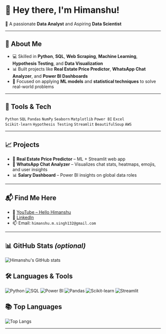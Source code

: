 # 👋 Hey there, I'm Himanshu!

🎯 A passionate **Data Analyst** and Aspiring **Data Scientist**


---

## 🚀 About Me
- 💻 Skilled in **Python**, **SQL**, **Web Scraping**, **Machine Learning**, **Hypothesis Testing**, and **Data Visualization**
- 📊 Built projects like **Real Estate Price Predictor**, **WhatsApp Chat Analyzer**, and **Power BI Dashboards**
- 🤖 Focused on applying **ML models** and **statistical techniques** to solve real-world problems

---

## 🔧 Tools & Tech
`Python` `SQL` `Pandas` `NumPy` `Seaborn` `Matplotlib` `Power BI` `Excel`  
`Scikit-learn` `Hypothesis Testing`  `Streamlit` `BeautifulSoup` `AWS`

---

## 📈 Projects
- 💸 **Real Estate Price Predictor** – ML + Streamlit web app  
- 💬 **WhatsApp Chat Analyzer** – Visualizes chat stats, heatmaps, emojis, and user insights  
- 📊 **Salary Dashboard** – Power BI insights on global data roles

---

## 📬 Find Me Here
- 🔗 [YouTube – Hello Himanshu](https://youtube.com/@HelloHimanshu)
- 💼 [LinkedIn](https://linkedin.com/in/your-link)
- 📫 Email: `himanshu.m.singh132@gmail.com`
  

---

## 📊 GitHub Stats _(optional)_
![Himanshu's GitHub stats](https://github-readme-stats.vercel.app/api?username=1262-create&show_icons=true&theme=default)

## 🛠️ Languages & Tools
![Python](https://img.shields.io/badge/Python-3776AB?style=flat&logo=python&logoColor=white)
![SQL](https://img.shields.io/badge/SQL-336791?style=flat&logo=mysql&logoColor=white)
![Power BI](https://img.shields.io/badge/PowerBI-F2C811?style=flat&logo=powerbi&logoColor=black)
![Pandas](https://img.shields.io/badge/Pandas-150458?style=flat&logo=pandas&logoColor=white)
![Scikit-learn](https://img.shields.io/badge/scikit--learn-F7931E?style=flat&logo=scikit-learn&logoColor=white)
![Streamlit](https://img.shields.io/badge/Streamlit-FF4B4B?style=flat&logo=streamlit&logoColor=white)


## 📚 Top Languages
![Top Langs](https://github-readme-stats.vercel.app/api/top-langs/?username=1262-create&layout=compact&theme=default)


---

